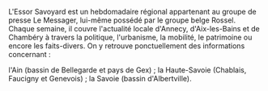 
L'Essor Savoyard est un hebdomadaire régional appartenant au groupe de presse Le Messager, lui-même possédé par le groupe belge Rossel. Chaque semaine, il couvre l'actualité locale d'Annecy, d'Aix-les-Bains et de Chambéry à travers la politique, l'urbanisme, la mobilité, le patrimoine ou encore les faits-divers.
On y retrouve ponctuellement des informations concernant :

l'Ain (bassin de Bellegarde et pays de Gex) ;
la Haute-Savoie (Chablais, Faucigny et Genevois) ;
la Savoie (bassin d'Albertville).
